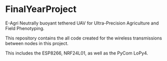 # FinalYearProject

E-Agri Neutrally buoyant tethered UAV for Ultra-Precision Agriculture and Field Phenotyping.

This repository contains the all code created for the wireless transmissions between nodes in this project.

This includes the ESP8266, NRF24L01, as well as the PyCom LoPy4.
